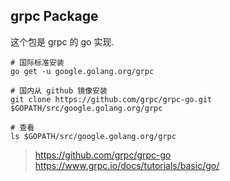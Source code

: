 ## grpc Package

这个包是 grpc 的 go 实现.

```
# 国际标准安装
go get -u google.golang.org/grpc

# 国内从 github 镜像安装
git clone https://github.com/grpc/grpc-go.git $GOPATH/src/google.golang.org/grpc

# 查看
ls $GOPATH/src/google.golang.org/grpc
```

>https://github.com/grpc/grpc-go  
https://www.grpc.io/docs/tutorials/basic/go/  

